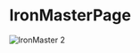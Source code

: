 # IronMasterPage
![IronMaster 2](https://github.com/user-attachments/assets/c231d988-6e53-49b4-a9f2-657454757a68)